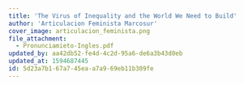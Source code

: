 ```yaml
---
title: 'The Virus of Inequality and the World We Need to Build'
author: 'Articulacion Feminista Marcosur'
cover_image: articulacion_feminista.png
file_attachment:
  - Pronunciamieto-Ingles.pdf
updated_by: aa42db52-fe4d-4c2d-95a6-de6a3b43d0eb
updated_at: 1594687445
id: 5d23a7b1-67a7-45ea-a7a9-69eb11b309fe
---
```

